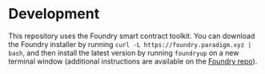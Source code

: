 # Development

This repository uses the Foundry smart contract toolkit. You can download the Foundry installer by running `curl -L https://foundry.paradigm.xyz | bash`, and then install the latest version by running `foundryup` on a new terminal window (additional instructions are available on the [Foundry repo](https://github.com/foundry-rs/foundry#installation)).
